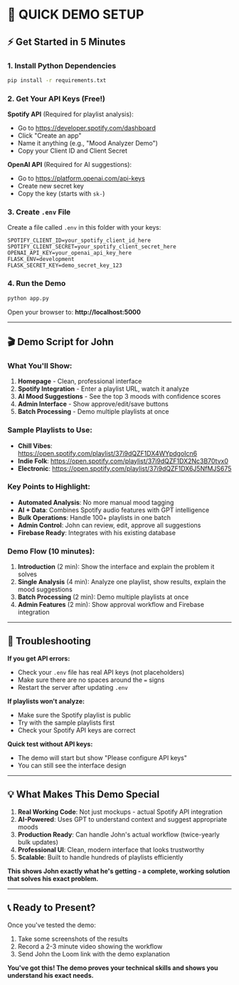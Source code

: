 # 🚀 QUICK DEMO SETUP

## ⚡ Get Started in 5 Minutes

### 1. Install Python Dependencies
```bash
pip install -r requirements.txt
```

### 2. Get Your API Keys (Free!)

**Spotify API** (Required for playlist analysis):
- Go to https://developer.spotify.com/dashboard
- Click "Create an app"
- Name it anything (e.g., "Mood Analyzer Demo")
- Copy your Client ID and Client Secret

**OpenAI API** (Required for AI suggestions):
- Go to https://platform.openai.com/api-keys
- Create new secret key
- Copy the key (starts with `sk-`)

### 3. Create `.env` File
Create a file called `.env` in this folder with your keys:
```
SPOTIFY_CLIENT_ID=your_spotify_client_id_here
SPOTIFY_CLIENT_SECRET=your_spotify_client_secret_here
OPENAI_API_KEY=your_openai_api_key_here
FLASK_ENV=development
FLASK_SECRET_KEY=demo_secret_key_123
```

### 4. Run the Demo
```bash
python app.py
```

Open your browser to: **http://localhost:5000**

---

## 🎬 Demo Script for John

### What You'll Show:

1. **Homepage** - Clean, professional interface
2. **Spotify Integration** - Enter a playlist URL, watch it analyze
3. **AI Mood Suggestions** - See the top 3 moods with confidence scores
4. **Admin Interface** - Show approve/edit/save buttons
5. **Batch Processing** - Demo multiple playlists at once

### Sample Playlists to Use:
- **Chill Vibes**: https://open.spotify.com/playlist/37i9dQZF1DX4WYpdgoIcn6
- **Indie Folk**: https://open.spotify.com/playlist/37i9dQZF1DX2Nc3B70tvx0
- **Electronic**: https://open.spotify.com/playlist/37i9dQZF1DX6J5NfMJS675

### Key Points to Highlight:
- **Automated Analysis**: No more manual mood tagging
- **AI + Data**: Combines Spotify audio features with GPT intelligence
- **Bulk Operations**: Handle 100+ playlists in one batch
- **Admin Control**: John can review, edit, approve all suggestions
- **Firebase Ready**: Integrates with his existing database

### Demo Flow (10 minutes):
1. **Introduction** (2 min): Show the interface and explain the problem it solves
2. **Single Analysis** (4 min): Analyze one playlist, show results, explain the mood suggestions
3. **Batch Processing** (2 min): Demo multiple playlists at once
4. **Admin Features** (2 min): Show approval workflow and Firebase integration

---

## 🔧 Troubleshooting

**If you get API errors:**
- Check your `.env` file has real API keys (not placeholders)
- Make sure there are no spaces around the `=` signs
- Restart the server after updating `.env`

**If playlists won't analyze:**
- Make sure the Spotify playlist is public
- Try with the sample playlists first
- Check your Spotify API keys are correct

**Quick test without API keys:**
- The demo will start but show "Please configure API keys"
- You can still see the interface design

---

## 💡 What Makes This Demo Special

1. **Real Working Code**: Not just mockups - actual Spotify API integration
2. **AI-Powered**: Uses GPT to understand context and suggest appropriate moods
3. **Production Ready**: Can handle John's actual workflow (twice-yearly bulk updates)
4. **Professional UI**: Clean, modern interface that looks trustworthy
5. **Scalable**: Built to handle hundreds of playlists efficiently

**This shows John exactly what he's getting - a complete, working solution that solves his exact problem.**

---

## 📞 Ready to Present?

Once you've tested the demo:
1. Take some screenshots of the results
2. Record a 2-3 minute video showing the workflow
3. Send John the Loom link with the demo explanation

**You've got this! The demo proves your technical skills and shows you understand his exact needs.** 